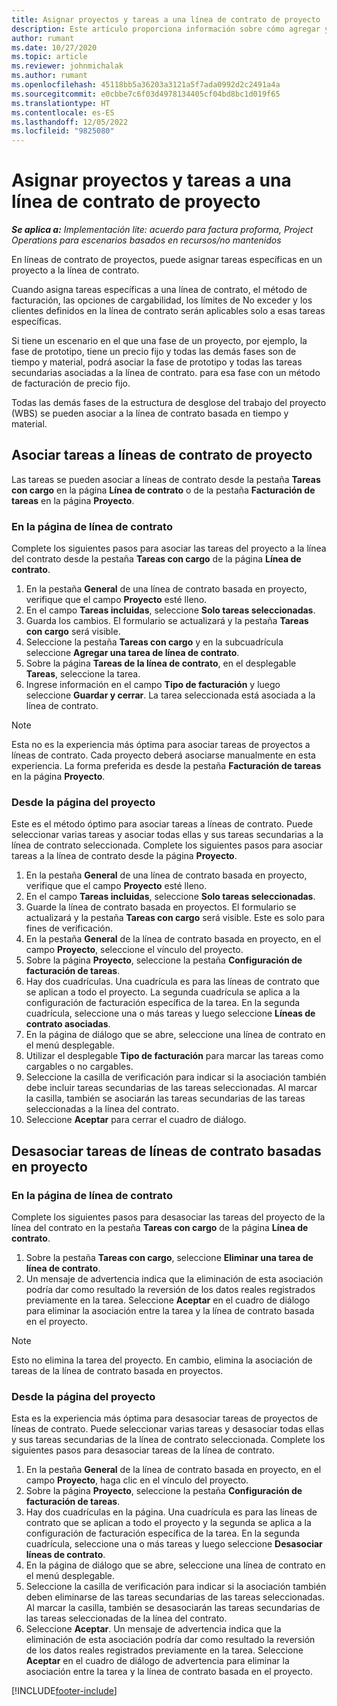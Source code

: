 ```yaml
---
title: Asignar proyectos y tareas a una línea de contrato de proyecto
description: Este artículo proporciona información sobre cómo agregar y eliminar proyectos y tareas en una línea de contrato.
author: rumant
ms.date: 10/27/2020
ms.topic: article
ms.reviewer: johnmichalak
ms.author: rumant
ms.openlocfilehash: 45118bb5a36203a3121a5f7ada0992d2c2491a4a
ms.sourcegitcommit: e0cbbe7c6f03d4978134405cf04bd8bc1d019f65
ms.translationtype: HT
ms.contentlocale: es-ES
ms.lasthandoff: 12/05/2022
ms.locfileid: "9825080"
---
```

# <a name="map-projects-and-tasks-to-a-project-contract-line"></a>Asignar proyectos y tareas a una línea de contrato de proyecto 

_**Se aplica a:** Implementación lite: acuerdo para factura proforma, Project Operations para escenarios basados en recursos/no mantenidos_

En líneas de contrato de proyectos, puede asignar tareas específicas en un proyecto a la línea de contrato.

Cuando asigna tareas específicas a una línea de contrato, el método de facturación, las opciones de cargabilidad, los límites de No exceder y los clientes definidos en la línea de contrato serán aplicables solo a esas tareas específicas.

Si tiene un escenario en el que una fase de un proyecto, por ejemplo, la fase de prototipo, tiene un precio fijo y todas las demás fases son de tiempo y material, podrá asociar la fase de prototipo y todas las tareas secundarias asociadas a la línea de contrato. para esa fase con un método de facturación de precio fijo.

Todas las demás fases de la estructura de desglose del trabajo del proyecto (WBS) se pueden asociar a la línea de contrato basada en tiempo y material.

## <a name="associate-tasks-to-project-contract-lines"></a>Asociar tareas a líneas de contrato de proyecto

Las tareas se pueden asociar a líneas de contrato desde la pestaña **Tareas con cargo** en la página **Línea de contrato** o de la pestaña **Facturación de tareas** en la página **Proyecto**.

### <a name="from-the-contract-line-page"></a>En la página de línea de contrato

Complete los siguientes pasos para asociar las tareas del proyecto a la línea del contrato desde la pestaña **Tareas con cargo** de la página **Línea de contrato**.

1. En la pestaña **General** de una línea de contrato basada en proyecto, verifique que el campo **Proyecto** esté lleno.
2. En el campo **Tareas incluidas**, seleccione **Solo tareas seleccionadas**.
3. Guarda los cambios. El formulario se actualizará y la pestaña **Tareas con cargo** será visible.
4. Seleccione la pestaña **Tareas con cargo** y en la subcuadrícula seleccione **Agregar una tarea de línea de contrato**.
5. Sobre la página **Tareas de la línea de contrato**, en el desplegable **Tareas**, seleccione la tarea. 
6. Ingrese información en el campo **Tipo de facturación** y luego seleccione **Guardar y cerrar**. La tarea seleccionada está asociada a la línea de contrato.

> [!NOTE]
> Esta no es la experiencia más óptima para asociar tareas de proyectos a líneas de contrato. Cada proyecto deberá asociarse manualmente en esta experiencia. La forma preferida es desde la pestaña **Facturación de tareas** en la página **Proyecto**.

### <a name="from-the-project-page"></a>Desde la página del proyecto

Este es el método óptimo para asociar tareas a líneas de contrato. Puede seleccionar varias tareas y asociar todas ellas y sus tareas secundarias a la línea de contrato seleccionada. Complete los siguientes pasos para asociar tareas a la línea de contrato desde la página **Proyecto**.

1. En la pestaña **General** de una línea de contrato basada en proyecto, verifique que el campo **Proyecto** esté lleno.
2. En el campo **Tareas incluidas**, seleccione **Solo tareas seleccionadas**.
3. Guarde la línea de contrato basada en proyectos. El formulario se actualizará y la pestaña **Tareas con cargo** será visible. Este es solo para fines de verificación.
4. En la pestaña **General** de la línea de contrato basada en proyecto, en el campo **Proyecto**, seleccione el vínculo del proyecto.
5. Sobre la página **Proyecto**, seleccione la pestaña **Configuración de facturación de tareas**.
6. Hay dos cuadrículas. Una cuadrícula es para las líneas de contrato que se aplican a todo el proyecto. La segunda cuadrícula se aplica a la configuración de facturación específica de la tarea. En la segunda cuadrícula, seleccione una o más tareas y luego seleccione **Líneas de contrato asociadas**.
7. En la página de diálogo que se abre, seleccione una línea de contrato en el menú desplegable.
8. Utilizar el desplegable **Tipo de facturación** para marcar las tareas como cargables o no cargables.
9. Seleccione la casilla de verificación para indicar si la asociación también debe incluir tareas secundarias de las tareas seleccionadas. Al marcar la casilla, también se asociarán las tareas secundarias de las tareas seleccionadas a la línea del contrato.
10. Seleccione **Aceptar** para cerrar el cuadro de diálogo.

## <a name="unassociate-tasks-from-project-based-contract-lines"></a>Desasociar tareas de líneas de contrato basadas en proyecto

### <a name="from-the-contract-line-page"></a>En la página de línea de contrato

Complete los siguientes pasos para desasociar las tareas del proyecto de la línea del contrato en la pestaña **Tareas con cargo** de la página **Línea de contrato**.

1. Sobre la pestaña **Tareas con cargo**, seleccione **Eliminar una tarea de línea de contrato**.
2. Un mensaje de advertencia indica que la eliminación de esta asociación podría dar como resultado la reversión de los datos reales registrados previamente en la tarea. Seleccione **Aceptar** en el cuadro de diálogo para eliminar la asociación entre la tarea y la línea de contrato basada en el proyecto. 

> [!NOTE]
> Esto no elimina la tarea del proyecto. En cambio, elimina la asociación de tareas de la línea de contrato basada en proyectos.

### <a name="from-the-project-page"></a>Desde la página del proyecto

Esta es la experiencia más óptima para desasociar tareas de proyectos de líneas de contrato. Puede seleccionar varias tareas y desasociar todas ellas y sus tareas secundarias de la línea de contrato seleccionada. Complete los siguientes pasos para desasociar tareas de la línea de contrato.

1. En la pestaña **General** de la línea de contrato basada en proyecto, en el campo **Proyecto**, haga clic en el vínculo del proyecto.
2. Sobre la página **Proyecto**, seleccione la pestaña **Configuración de facturación de tareas**.
3. Hay dos cuadrículas en la página. Una cuadrícula es para las líneas de contrato que se aplican a todo el proyecto y la segunda se aplica a la configuración de facturación específica de la tarea. En la segunda cuadrícula, seleccione una o más tareas y luego seleccione **Desasociar líneas de contrato**.
4. En la página de diálogo que se abre, seleccione una línea de contrato en el menú desplegable.
5. Seleccione la casilla de verificación para indicar si la asociación también deben eliminarse de las tareas secundarias de las tareas seleccionadas. Al marcar la casilla, también se desasociarán las tareas secundarias de las tareas seleccionadas de la línea del contrato.
6. Seleccione **Aceptar**. Un mensaje de advertencia indica que la eliminación de esta asociación podría dar como resultado la reversión de los datos reales registrados previamente en la tarea. Seleccione **Aceptar** en el cuadro de diálogo de advertencia para eliminar la asociación entre la tarea y la línea de contrato basada en el proyecto.


[!INCLUDE[footer-include](../../includes/footer-banner.md)]

